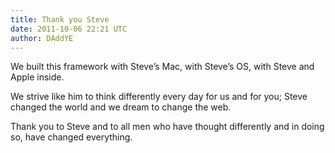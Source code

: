 ```yaml
---
title: Thank you Steve
date: 2011-10-06 22:21 UTC
author: DAddYE
---
```


We built this framework with Steve’s Mac, with Steve’s OS, with Steve and Apple inside.

We strive like him to think differently every day for us and for you; Steve changed the world and we dream to change the web.

Thank you to Steve and to all men who have thought differently and in doing so, have changed everything.

